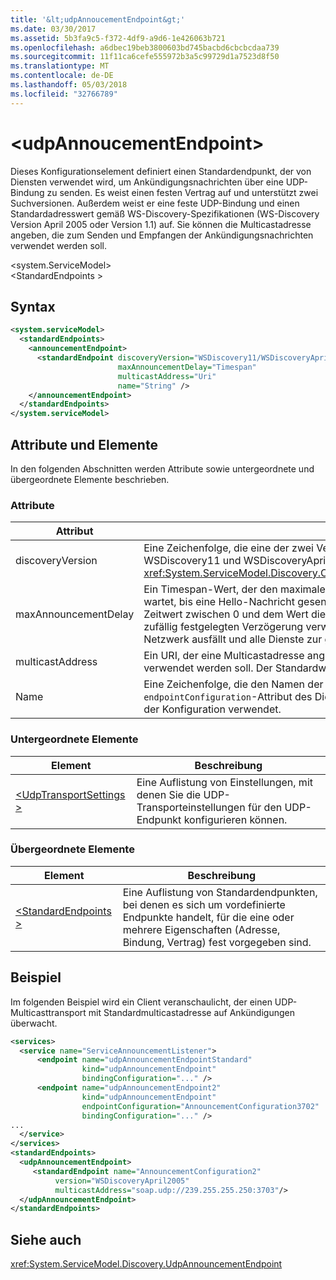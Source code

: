 ```yaml
---
title: '&lt;udpAnnoucementEndpoint&gt;'
ms.date: 03/30/2017
ms.assetid: 5b3fa9c5-f372-4df9-a9d6-1e426063b721
ms.openlocfilehash: a6dbec19beb3800603bd745bacbd6cbcbcdaa739
ms.sourcegitcommit: 11f11ca6cefe555972b3a5c99729d1a7523d8f50
ms.translationtype: MT
ms.contentlocale: de-DE
ms.lasthandoff: 05/03/2018
ms.locfileid: "32766789"
---
```

# <a name="ltudpannoucementendpointgt"></a>&lt;udpAnnoucementEndpoint&gt;
Dieses Konfigurationselement definiert einen Standardendpunkt, der von Diensten verwendet wird, um Ankündigungsnachrichten über eine UDP-Bindung zu senden. Es weist einen festen Vertrag auf und unterstützt zwei Suchversionen. Außerdem weist er eine feste UDP-Bindung und einen Standardadresswert gemäß WS-Discovery-Spezifikationen (WS-Discovery Version April 2005 oder Version 1.1) auf. Sie können die Multicastadresse angeben, die zum Senden und Empfangen der Ankündigungsnachrichten verwendet werden soll.  
  
\<system.ServiceModel>  
\<StandardEndpoints >  
  
## <a name="syntax"></a>Syntax  
  
```xml  
<system.serviceModel>  
  <standardEndpoints>
    <announcementEndpoint>
      <standardEndpoint discoveryVersion="WSDiscovery11/WSDiscoveryApril2005" 
                        maxAnnouncementDelay="Timespan"
                        multicastAddress="Uri"
                        name="String" />
    </announcementEndpoint>
  </standardEndpoints>  
</system.serviceModel>  
```  
  
## <a name="attributes-and-elements"></a>Attribute und Elemente  
 In den folgenden Abschnitten werden Attribute sowie untergeordnete und übergeordnete Elemente beschrieben.  
  
### <a name="attributes"></a>Attribute  
  
|Attribut|Beschreibung|  
|---------------|-----------------|  
|discoveryVersion|Eine Zeichenfolge, die eine der zwei Versionen des WS-Suchprotokolls angibt. Gültige Werte sind WSDiscovery11 und WSDiscoveryApril2005. Dieser Wert ist vom Typ <xref:System.ServiceModel.Discovery.Configuration.AnnouncementEndpointElement.DiscoveryVersion>.|  
|maxAnnouncementDelay|Ein Timespan-Wert, der den maximalen Wert für die Verzögerung angibt, den das Suchprotokoll wartet, bis eine Hello-Nachricht gesendet wird. Die Wartezeit für diese Nachrichten ist ein zufälliger Zeitwert zwischen 0 und dem Wert dieses Attributs. Dieses Attribut wird zur Angabe einer kurzen, zufällig festgelegten Verzögerung verwendet, um Netzwerküberlastungen zu verhindern, wenn ein Netzwerk ausfällt und alle Dienste zur gleichen Zeit wieder in den Onlinestatus wechseln.|  
|multicastAddress|Ein URI, der eine Multicastadresse angibt, die zum Senden und Empfangen der Ermittlungsnachrichten verwendet werden soll. Der Standardwert ist die Multicastadresse gemäß der Protokollspezifikation.|  
|Name|Eine Zeichenfolge, die den Namen der Konfiguration des Standardendpunkts angibt. Der Name wird im `endpointConfiguration`-Attribut des Dienstendpunkts zum Verknüpfen eines Standardendpunkts mit der Konfiguration verwendet.|  
  
### <a name="child-elements"></a>Untergeordnete Elemente  
  
|Element|Beschreibung|  
|-------------|-----------------|  
|[\<UdpTransportSettings >](../../../../../docs/framework/configure-apps/file-schema/wcf/udptransportsettings.md)|Eine Auflistung von Einstellungen, mit denen Sie die UDP-Transporteinstellungen für den UDP-Endpunkt konfigurieren können.|  
  
### <a name="parent-elements"></a>Übergeordnete Elemente  
  
|Element|Beschreibung|  
|-------------|-----------------|  
|[\<StandardEndpoints >](../../../../../docs/framework/configure-apps/file-schema/wcf/standardendpoints.md)|Eine Auflistung von Standardendpunkten, bei denen es sich um vordefinierte Endpunkte handelt, für die eine oder mehrere Eigenschaften (Adresse, Bindung, Vertrag) fest vorgegeben sind.|  
  
## <a name="example"></a>Beispiel  
 Im folgenden Beispiel wird ein Client veranschaulicht, der einen UDP-Multicasttransport mit Standardmulticastadresse auf Ankündigungen überwacht.  
  
```xml  
<services>  
  <service name="ServiceAnnouncementListener">  
      <endpoint name="udpAnnouncementEndpointStandard"  
                kind="udpAnnouncementEndpoint"  
                bindingConfiguration="..." />  
      <endpoint name="udpAnnouncementEndpoint2"  
                kind="udpAnnouncementEndpoint"  
                endpointConfiguration="AnnouncementConfiguration3702"  
                bindingConfiguration="..." />  
...  
  </service>  
</services>  
<standardEndpoints>  
  <udpAnnouncementEndpoint>  
     <standardEndpoint name="AnnouncementConfiguration2"   
          version="WSDiscoveryApril2005"   
          multicastAddress="soap.udp://239.255.255.250:3703"/>          
  </udpAnnouncementEndpoint>  
</standardEndpoints>  
```  
  
## <a name="see-also"></a>Siehe auch  
 <xref:System.ServiceModel.Discovery.UdpAnnouncementEndpoint>
